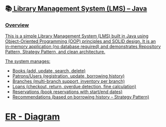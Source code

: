 ## 📚<u> Library Management System (LMS) – Java
### Overview

This is a simple Library Management System (LMS) built in Java using Object-Oriented Programming (OOP) principles and SOLID design.
It is an in-memory application (no database required) and demonstrates Repository Pattern, Strategy Pattern, and clean architecture.

The system manages:

- Books (add, update, search, delete)
- Patrons/Users (registration, update, borrowing history)
- Branches (multi-branch support, inventory per branch)
- Loans (checkout, return, overdue detection, fine calculation)
- Reservations (book reservations with start/end dates)
- Recommendations (based on borrowing history – Strategy Pattern)

# <u> ER - Diagram
